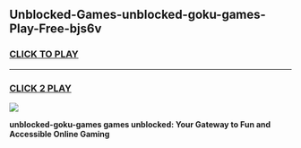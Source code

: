 
## Unblocked-Games-unblocked-goku-games-Play-Free-bjs6v
<h3>
<a href="https://premium76.site?title=unblocked-goku-games&ref=22A">CLICK TO PLAY</a></h3>
<hr>

<h3>
<a href="https://premium76.site?title=unblocked-goku-games&ref=22A">CLICK 2 PLAY</a>
  
</h3>

<a href="https://premium76.site?title=unblocked-goku-games&ref=22A"><img src="https://clearcache.store/games.png"></a>


**unblocked-goku-games games unblocked: Your Gateway to Fun and Accessible Online Gaming**
